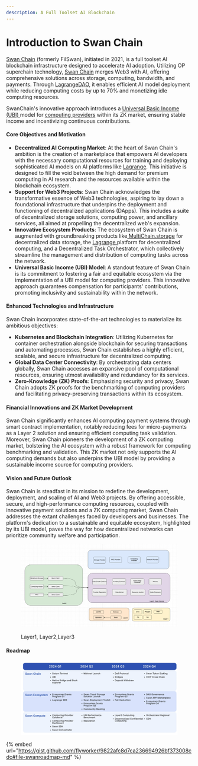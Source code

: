 ```yaml
---
description: A Full Toolset AI Blockchain
---
```


# Introduction to Swan Chain

[Swan Chain](https://www.swanchain.io) (formerly FilSwan), initiated in 2021, is a full toolset AI blockchain infrastructure designed to accelerate AI adoption. Utilizing OP superchain technology, [Swan Chain](https://www.swanchain.io/) merges Web3 with AI, offering comprehensive solutions across storage, computing, bandwidth, and payments. Through [LagrangeDAO](https://app.gitbook.com/o/-Ma7\_tf6L8A170GHT9fr/s/y5iPODl9iwLxyYirHs2D/), it enables efficient AI model deployment while reducing computing costs by up to 70% and monetizing idle computing resources.

SwanChain's innovative approach introduces a [Universal Basic Income (UBI) ](getting-started/protocol-stack/token/swan-universal-basic-income-ubi/)model for [computing providers](computing-provider/fog-computing-provider-fcp/computing-provider-setup.md) within its ZK market, ensuring stable income and incentivizing continuous contributions.&#x20;

#### Core Objectives and Motivation

* **Decentralized AI Computing Market**: At the heart of Swan Chain's ambition is the creation of a marketplace that empowers AI developers with the necessary computational resources for training and deploying sophisticated AI models on AI platforms like [Lagrange](https://lagrangedao.org). This initiative is designed to fill the void between the high demand for premium computing in AI research and the resources available within the blockchain ecosystem.
* **Support for Web3 Projects**: Swan Chain acknowledges the transformative essence of Web3 technologies, aspiring to lay down a foundational infrastructure that underpins the deployment and functioning of decentralized applications (DApps). This includes a suite of decentralized storage solutions, computing power, and ancillary services, all aimed at propelling the decentralized web's expansion.
* **Innovative Ecosystem Products**: The ecosystem of Swan Chain is augmented with groundbreaking products like[ MultiChain.storage](https://www.multichain.storage) for decentralized data storage, the [Lagrange ](https://lagrangedao.org)platform for decentralized computing, and a Decentralized Task Orchestrator, which collectively streamline the management and distribution of computing tasks across the network.
* **Universal Basic Income (UBI) Model**: A standout feature of Swan Chain is its commitment to fostering a fair and equitable ecosystem via the implementation of a UBI model for computing providers. This innovative approach guarantees compensation for participants' contributions, promoting inclusivity and sustainability within the network.

#### Enhanced Technologies and Infrastructure

Swan Chain incorporates state-of-the-art technologies to materialize its ambitious objectives:

* **Kubernetes and Blockchain Integration**: Utilizing Kubernetes for container orchestration alongside blockchain for securing transactions and automating processes, Swan Chain establishes a highly efficient, scalable, and secure infrastructure for decentralized computing.
* **Global Data Center Connectivity**: By orchestrating data centers globally, Swan Chain accesses an expansive pool of computational resources, ensuring utmost availability and redundancy for its services.
* **Zero-Knowledge (ZK) Proofs**: Emphasizing security and privacy, Swan Chain adopts ZK proofs for the benchmarking of computing providers and facilitating privacy-preserving transactions within its ecosystem.

#### Financial Innovations and ZK Market Development

Swan Chain significantly enhances AI computing payment systems through smart contract implementation, notably reducing fees for micro-payments as a Layer 2 solution and ensuring efficient computing task validation. Moreover, Swan Chain pioneers the development of a ZK computing market, bolstering the AI ecosystem with a robust framework for computing benchmarking and validation. This ZK market not only supports the AI computing demands but also underpins the UBI model by providing a sustainable income source for computing providers.

#### Vision and Future Outlook

Swan Chain is steadfast in its mission to redefine the development, deployment, and scaling of AI and Web3 projects. By offering accessible, secure, and high-performance computing resources, coupled with innovative payment solutions and a ZK computing market, Swan Chain addresses the extant challenges faced by developers and businesses. The platform's dedication to a sustainable and equitable ecosystem, highlighted by its UBI model, paves the way for how decentralized networks can prioritize community welfare and participation.

<figure><img src=".gitbook/assets/image (9).png" alt=""><figcaption><p>Layer1, Layer2,Layer3</p></figcaption></figure>

#### Roadmap

<figure><img src=".gitbook/assets/image (182).png" alt=""><figcaption></figcaption></figure>

{% embed url="https://gist.github.com/flyworker/9822afc8d7ca236694926bf373008cdc#file-swanroadmap-md" %}
